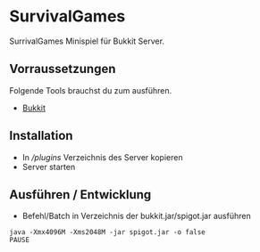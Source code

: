 # SurvivalGames

SurrivalGames Minispiel für Bukkit Server.


## Vorraussetzungen

Folgende Tools brauchst du zum ausführen.

* [Bukkit](https://www.getbukkit.org/)

## Installation

* In _/plugins_ Verzeichnis des Server kopieren
* Server starten

## Ausführen / Entwicklung

* Befehl/Batch in Verzeichnis der bukkit.jar/spigot.jar ausführen

```
java -Xmx4096M -Xms2048M -jar spigot.jar -o false
PAUSE
```

